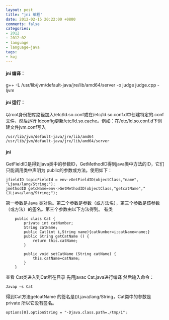```yaml
---
layout: post
title: "jni 编程"
date: 2012-02-15 20:22:00 +0800
comments: false
categories:
- 2012
- 2012~02
- language
- language~java
tags:
- koj
---
```

#### jni 编译：
g++ -L /usr/lib/jvm/default-java/jre/lib/amd64/server -o judge judge.cpp -ljvm

#### jni 运行：
以root身份把库路径加入/etc/ld.so.conf或在/etc/ld.so.conf.d中创建特定的.conf文件，然后运行 ldconfig更新/etc/ld.so.cache。例如：在/etc/ld.so.conf.d下创建文件jvm.conf写入
```
/usr/lib/jvm/default-java/jre/lib/amd64
/usr/lib/jvm/default-java/jre/lib/amd64/server
```

#### jni
  GetFieldID是得到java类中的参数ID，GetMethodID得到java类中方法的ID，它们只能调用类中声明为 public的参数或方法。使用如下：
```
jfieldID topicFieldId = env->GetFieldID(objectClass,"name", "Ljava/lang/String;");
jmethodID getcName=env->GetMethodID(objectClass,"getcatName","()Ljava/lang/String;");
```
第一参数是Java 类对象。第二个参数是参数（或方法名），第三个参数是该参数（或方法）的签名。第三个参数由以下方法得到。
有类
```
	public class Cat {
		private int catNumber;
		String catName;
		public Cat(int i,String name){catNumber=i;catName=name;}
		public String getCatName () {
			return this.catName;
		}

		public void setCatName (String catName) {
			this.catName=catName;
		}
	}
```
查看 Cat类进入到Cat所在目录 先用javac Cat.java进行编译 然后输入命令：
```
Javap –s Cat
```
得到Cat方法getcatName 的签名是()Ljava/lang/String，Cat类中的参数是private 所以它没有签名。
```
options[0].optionString = "-Djava.class.path=./tmp/1";
```

